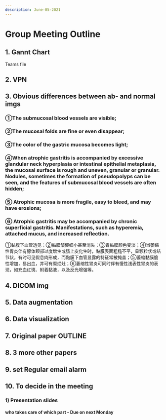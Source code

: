 ```yaml
---
description: June-05-2021
---
```


# Group Meeting Outline

## ​1. Gannt Chart

Teams file

## 2. VPN

## 3. Obvious differences between ab- and normal imgs

### ①The submucosal blood vessels are visible; 

### ②The mucosal folds are fine or even disappear; 

### ③The color of the gastric mucosa becomes light; 

### ④When atrophic gastritis is accompanied by excessive glandular neck hyperplasia or intestinal epithelial metaplasia, the mucosal surface is rough and uneven, granular or granular. Nodules, sometimes the formation of pseudopolyps can be seen, and the features of submucosal blood vessels are often hidden; 

### ⑤ Atrophic mucosa is more fragile, easy to bleed, and may have erosions; 

### ⑥ Atrophic gastritis may be accompanied by chronic superficial gastritis. Manifestations, such as hyperemia, attached mucus, and increased reflection.

①黏膜下血管透见；②黏膜皱襞细小甚至消失；③胃黏膜颜色变淡；④当萎缩性胃炎伴有腺体颈部过度增生或肠上皮化生时，黏膜表面粗糙不平，呈颗粒状或结节状，有时可见假息肉形成，而黏膜下血管显露的特征常被掩盖；⑤萎缩黏膜脆性增加，易出血，并可有糜烂灶；⑥萎缩性胃炎可同时伴有慢性浅表性胃炎的表现，如充血红斑、附着黏液，以及反光增强等。

## 4. DICOM img

## 5. Data augmentation

## 6. Data visualization

## 7. Original paper OUTLINE

## 8. 3 more other papers

## 9. set Regular email alarm

## 10. To decide in the meeting

### 1\) Presentation slides

#### who takes care of which part - Due on next Monday



